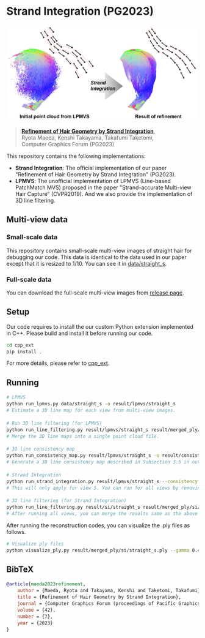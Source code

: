 # Strand Integration (PG2023)

<picture>
  <source media="(prefers-color-scheme: dark)" srcset="documents/teaser_github_dark.png">
  <img alt="teaser" src="documents/teaser_github_light.png">
</picture>

> [**Refinement of Hair Geometry by Strand Integration**](https://elerac.github.io/strand_integration_page),  
> Ryota Maeda, Kenshi Takayama, Takafumi Taketomi,  
> Computer Graphics Forum (PG2023)  

This repository contains the following implementations:

- **Strand Integration**: The official implementation of our paper "Refinement of Hair Geometry by Strand Integration" (PG2023).  
- **LPMVS**: The unofficial implementation of LPMVS (Line-based PatchMatch MVS) proposed in the paper "Strand-accurate Multi-view Hair Capture" (CVPR2019). And we also provide the implementation of 3D line filtering.

## Multi-view data

### Small-scale data

This repository contains small-scale multi-view images of straight hair for debugging our code. This data is identical to the data used in our paper except that it is resized to 1/10. You can see it in [data/straight_s](data/straight_s).

### Full-scale data

You can download the full-scale multi-view images from [release page](https://github.com/elerac/strand_integration/releases/tag/data).

## Setup

Our code requires to install the our custom Python extension implemented in C++. Please build and install it before running our code.  

```bash
cd cpp_ext
pip install .
```

For more details, please refer to [cpp_ext](cpp_ext/).

## Running

```bash
# LPMVS
python run_lpmvs.py data/straight_s -o result/lpmvs/straight_s 
# Estimate a 3D line map for each view from multi-view images.

# Run 3D line filtering (for LPMVS)
python run_line_filtering.py result/lpmvs/straight_s result/merged_ply/lpmvs/straight_s.ply
# Merge the 3D line maps into a single point cloud file.

# 3D line consistency map
python run_consistency_map.py result/lpmvs/straight_s -o result/consistency/straight_s
# Generate a 3D line consistency map described in Subsection 3.5 in our paper.

# Strand Integration
python run_strand_integration.py result/lpmvs/straight_s --consistency result/consistency/straight_s -o result/si/straight_s --views 5 --imshow
# This will only apply for view 5. You can run for all views by removing the --views option.

# 3D line filtering (for Strand Integration)
python run_line_filtering.py result/si/straight_s result/merged_ply/si/straight_s.ply
# After running all views, you can merge the results same as the above process.
```

After running the reconstruction codes, you can visualize the .ply files as follows.

```bash
# Visualize ply files
python visualize_ply.py result/merged_ply/si/straight_s.ply --gamma 0.45
```

## BibTeX

```bibtex
@article{maeda2023refinement,
    author = {Maeda, Ryota and Takayama, Kenshi and Taketomi, Takafumi},
    title = {Refinement of Hair Geometry by Strand Integration},
    journal = {Computer Graphics Forum (proceedings of Pacific Graphics)},
    volume = {42},
    number = {7},
    year = {2023}
}
```

